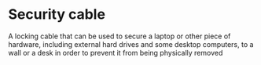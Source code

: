[Title]: # (Security cable)
[Difficulty]: # (Beginner)
[Order]: # (107)

# Security cable

A locking cable that can be used to secure a laptop or other piece of hardware, including external hard drives and some desktop computers, to a wall or a desk in order to prevent it from being physically removed